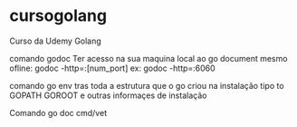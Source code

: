 # cursogolang
Curso da Udemy Golang

comando godoc
Ter acesso na sua maquina local ao go document mesmo ofline:
godoc -http=:[num_port] ex: godoc -http=:6060

comando go env
tras toda a estrutura que o go criou na instalação tipo to GOPATH GOROOT e outras informaçes de instalação

Comando go doc cmd/vet






